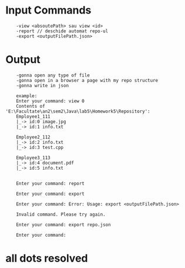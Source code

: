 # Input Commands
        -view <absoutePath> sau view <id>
        -report // deschide automat repo-ul 
        -export <outputFilePath.json>
# Output
        -gonna open any type of file
        -gonna open in a browser a page with my repo structure
        -gonna write in json

        example:
        Enter your command: view 0
        Contents of 'E:\Facultate\an2\sem2\Java\lab5\Homework5\Repository':
        Employee1_111
        |_-> id:0 image.jpg
        |_-> id:1 info.txt
        
        Employee2_112
        |_-> id:2 info.txt
        |_-> id:3 test.cpp
        
        Employee3_113
        |_-> id:4 document.pdf
        |_-> id:5 info.txt
        
        
        Enter your command: report
        
        Enter your command: export
        
        Enter your command: Error: Usage: export <outputFilePath.json>
        
        Invalid command. Please try again.
        
        Enter your command: export repo.json

        Enter your command:

# all dots resolved

